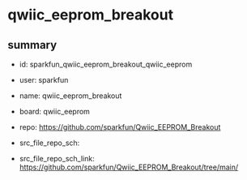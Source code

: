 # qwiic_eeprom_breakout
 
## summary 
* id: sparkfun_qwiic_eeprom_breakout_qwiic_eeprom
* user: sparkfun
* name: qwiic_eeprom_breakout
* board: qwiic_eeprom
* repo: https://github.com/sparkfun/Qwiic_EEPROM_Breakout



* src_file_repo_sch: 
* src_file_repo_sch_link: https://github.com/sparkfun/Qwiic_EEPROM_Breakout/tree/main/




